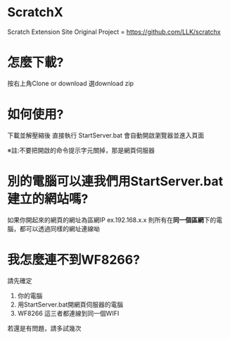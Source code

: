 # ScratchX
Scratch Extension Site
Original Project = https://github.com/LLK/scratchx

# 怎麼下載?
按右上角Clone or download
選download zip

# 如何使用?

下載並解壓縮後
直接執行 StartServer.bat
會自動開啟瀏覽器並進入頁面

※註:不要把開啟的命令提示字元關掉，那是網頁伺服器

# 別的電腦可以連我們用StartServer.bat建立的網站嗎?

如果你開起來的網頁的網址為區網IP
ex.192.168.x.x 
則所有在**同一個區網**下的電腦，都可以透過同樣的網址連線呦

# 我怎麼連不到WF8266?

請先確定
1. 你的電腦
2. 用StartServer.bat開網頁伺服器的電腦
3. WF8266
這三者都連線到同一個WIFI

若還是有問題，請多試幾次
